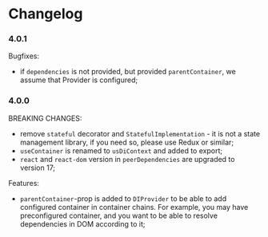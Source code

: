 # Changelog

### 4.0.1

Bugfixes:
* if `dependencies` is not provided, but provided `parentContainer`, we assume that Provider is configured;

### 4.0.0

BREAKING CHANGES:
* remove `stateful` decorator and `StatefulImplementation` - it is not a state management library, if you need so, please use Redux or similar;
* `useContainer` is renamed to `usDiContext` and added to export;
* `react` and `react-dom` version in `peerDependencies` are upgraded to version 17;

Features:
* `parentContainer`-prop is added to `DIProvider` to be able to add configured container in container chains. 
For example, you may have preconfigured container, and you want to be able to resolve dependencies in DOM
according to it;